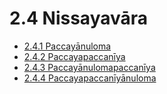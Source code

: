 

# 2.4 Nissayavāra

* [2.4.1 Paccayānuloma](2.4/2.4.1.md)
* [2.4.2 Paccayapaccanīya](2.4/2.4.2.md)
* [2.4.3 Paccayānulomapaccanīya](2.4/2.4.3.md)
* [2.4.4 Paccayapaccanīyānuloma](2.4/2.4.4.md)



